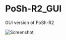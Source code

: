 # PoSh-R2_GUI
GUI version of PoSh-R2

![Screenshot](https://github.com/WiredPulse/PoSh-R2/blob/master/Screenshots/menu.png?raw=true "Optional Title")
